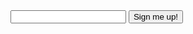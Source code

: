 <form action="https://mscroggs.co.uk/24hr.php" method="post">
<input type="email" id="email">
<button>Sign me up!</button>
</form>

<script type='text/javascript'>
function sign_me_up(){
    var sender;
    if(window.XMLHttpRequest){sender=new XMLHttpRequest();}
    else {sender=new ActiveXObject('Microsoft.XMLHTTP');}
    sender.open("POST", "https://mscroggs.co.uk/24hr.php", true);
    sender.setRequestHeader("Content-Type", "application/x-www-form-urlencoded");
    sender.setRequestHeader("Vary", "Origin");
    sender.onreadystatechange = function() {
      if (this.readyState == 4 && this.status == 200) {
        alert(this.reponseText)
        document.getElementById("signup").innerHTML = "Signed up. We'll be in touch!"
      }
    }
    sender.send("email="+document.getElementById("email"));
    document.getElementById("signup").innerHTML = "Signing up..."
    return false;
}
</script>
